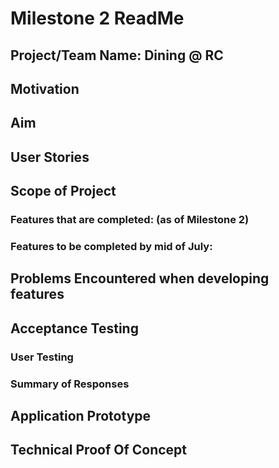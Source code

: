 # Milestone 2 ReadMe

## Project/Team Name: Dining @ RC

## Motivation

## Aim

## User Stories

## Scope of Project

### Features that are completed: (as of Milestone 2)

### Features to be completed by mid of July:

## Problems Encountered when developing features

## Acceptance Testing

### User Testing

### Summary of Responses

## Application Prototype

## Technical Proof Of Concept
